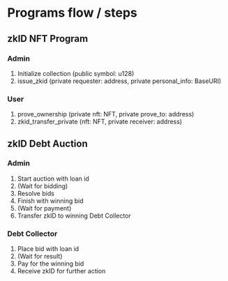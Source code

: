 # Programs flow / steps
## zkID NFT Program
### Admin
1. Initialize collection (public symbol: u128)
2. issue_zkid (private requester: address, private personal_info: BaseURI)

### User
1. prove_ownership (private nft: NFT, private prove_to: address)
2. zkid_transfer_private (nft: NFT, private receiver: address)

## zkID Debt Auction
### Admin
1. Start auction with loan id
2. (Wait for bidding)
3. Resolve bids
4. Finish with winning bid
5. (Wait for payment)
6. Transfer zkID to winning Debt Collector

### Debt Collector
1. Place bid with loan id
2. (Wait for result)
3. Pay for the winning bid
4. Receive zkID for further action
